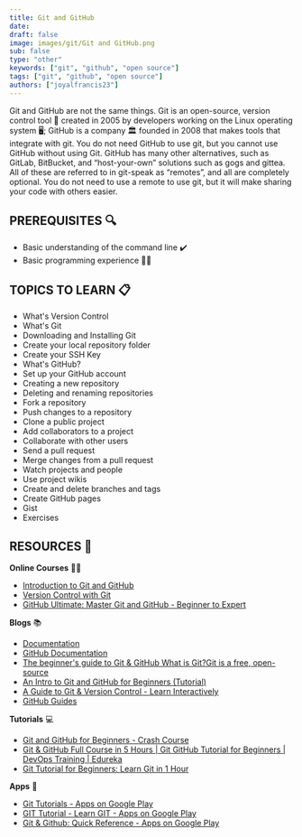 ```yaml
---
title: Git and GitHub
date:
draft: false
image: images/git/Git and GitHub.png
sub: false
type: "other"
keywords: ["git", "github", "open source"]
tags: ["git", "github", "open source"]
authors: ["joyalfrancis23"]
---
```


Git and GitHub are not the same things. Git is an open-source, version control tool 🧰 created in 2005 by developers working on the Linux operating system 🖥️; GitHub is a company 🏛️ founded in 2008 that makes tools that integrate with git. You do not need GitHub to use git, but you cannot use GitHub without using Git. GitHub has many other alternatives, such as GitLab, BitBucket, and “host-your-own” solutions such as gogs and gittea. All of these are referred to in git-speak as “remotes”, and all are completely optional. You do not need to use a remote to use git, but it will make sharing your code with others easier.

## PREREQUISITES 🔍

- Basic understanding of the command line ✔️
- Basic programming experience 👩‍💻

## TOPICS TO LEARN 📋

- What's Version Control
- What's Git
- Downloading and Installing Git
- Create your local repository folder
- Create your SSH Key
- What's GitHub?
- Set up your GitHub account
- Creating a new repository
- Deleting and renaming repositories
- Fork a repository
- Push changes to a repository
- Clone a public project
- Add collaborators to a project
- Collaborate with other users
- Send a pull request
- Merge changes from a pull request
- Watch projects and people
- Use project wikis
- Create and delete branches and tags
- Create GitHub pages
- Gist
- Exercises

## RESOURCES 💼

**Online Courses** 👩‍💻

- [Introduction to Git and GitHub](https://www.coursera.org/learn/introduction-git-github)
- [Version Control with Git](https://www.udacity.com/course/version-control-with-git--ud123)
- [GitHub Ultimate: Master Git and GitHub - Beginner to Expert](https://www.udemy.com/course/github-ultimate/)

**Blogs** 📚

- [Documentation](https://git-scm.com/doc)
- [GitHub Documentation](https://docs.github.com/en)
- [The beginner's guide to Git & GitHub What is Git?Git is a free, open-source](https://www.freecodecamp.org/news/the-beginners-guide-to-git-github/)
- [An Intro to Git and GitHub for Beginners (Tutorial)](https://product.hubspot.com/blog/git-and-github-tutorial-for-beginners)
- [A Guide to Git & Version Control - Learn Interactively](https://www.educative.io/courses/guide-to-git-and-version-control)
- [GitHub Guides](https://guides.github.com/)

**Tutorials** 💻

- [Git and GitHub for Beginners - Crash Course](https://www.youtube.com/watch?v=RGOj5yH7evk)
- [Git & GitHub Full Course in 5 Hours | Git GitHub Tutorial for Beginners | DevOps Training | Edureka](https://www.youtube.com/watch?v=KMOmw19ZCGs)
- [Git Tutorial for Beginners: Learn Git in 1 Hour](https://www.youtube.com/watch?v=8JJ101D3knE)

**Apps** 📱

- [Git Tutorials - Apps on Google Play](https://play.google.com/store/apps/details?id=com.admob9931.Git_Tutorial)
- [GIT Tutorial - Learn GIT - Apps on Google Play](https://play.google.com/store/apps/details?id=app.gitprojectskyhive&hl=en&gl=US)
- [Git & Github: Quick Reference - Apps on Google Play](https://play.google.com/store/apps/details?id=developer.roy.animesh.gitcheatsheet)
